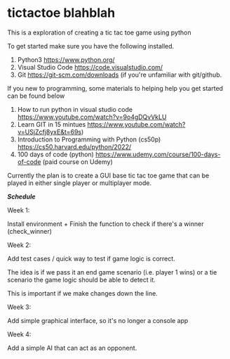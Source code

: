 # tictactoe blahblah

This is a exploration of creating a tic tac toe game using python

To get started make sure you have the following installed.  

1. Python3 https://www.python.org/
2. Visual Studio Code  https://code.visualstudio.com/
3. Git https://git-scm.com/downloads  (if you're unfamiliar with git/github.

If you new to programming, some materials to helping help you get started can be found below

1. How to run python in visual studio code https://www.youtube.com/watch?v=9o4gDQvVkLU 
2. Learn GIT in 15 mintues https://www.youtube.com/watch?v=USjZcfj8yxE&t=69s)
3. Introduction to Programming with Python (cs50p) https://cs50.harvard.edu/python/2022/
4. 100 days of code (python) https://www.udemy.com/course/100-days-of-code (paid course on Udemy)


Currently the plan is to create a GUI base tic tac toe game that can be played in either single player or multiplayer mode.


***Schedule***

Week 1:

Install environment + Finish the function to check if there's a winner (check_winner)


Week 2:

Add test cases / quick way to test if game logic is correct.

The idea is if we pass it an end game scenario (i.e. player 1 wins) or a tie scenario  the game logic should be able to detect it.

This is important if we make changes down the line.

Week 3:

Add simple graphical interface, so it's no longer a console app

Week 4:

Add a simple AI that can act as an opponent.

